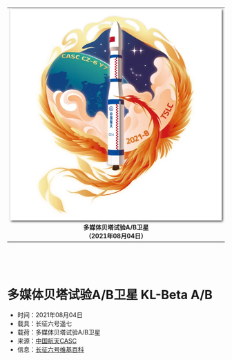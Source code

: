
<table border="0" width=550px align="center" style="margin-bottom: 100px;">
  <tr>
  <td align="center" width=500px><img align="center" width=500px style=" box-shadow:2px 2px 5px #333333;" src="20210804.jpg" /></td>
  </tr>
  <tr>
  <td align="center"><b> 多媒体贝塔试验A/B卫星 <br>（2021年08月04日）</b></td>
  </tr>
</table>


# **多媒体贝塔试验A/B卫星** KL-Beta A/B

* 时间：2021年08月04日
* 载具：长征六号遥七
* 载荷：多媒体贝塔试验A/B卫星
* 来源：[中国航天CASC](https://t.bilibili.com/555088982161464358?tab=2) 
* 信息：[长征六号维基百科](https://zh.wikipedia.org/wiki/长征六号运载火箭) 


